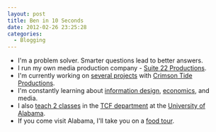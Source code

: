 ```yaml
---
layout: post
title: Ben in 10 Seconds
date: 2012-02-26 23:25:28
categories:
  - Blogging
---
```


<ul>
	<li>I'm a problem solver. Smarter questions lead to better answers.</li>
	<li>I run my own media production company - <a href="http://bengoertz.com/suite-22-productions/">Suite 22 Productions</a>.</li>
	<li>I'm currently working on <a title="The Road to 14" href="http://www.rolltide.com/allaccess/?media=293145">several projects</a> with <a href="http://www.rolltide.com/">Crimson Tide Productions</a>.</li>
	<li>I'm constantly learning about <a href="http://bengoertz.com/category/information-design/">information design</a>, <a href="http://bengoertz.com/category/economics/">economics</a>, and media.</li>
	<li>I also <a href="http://bengoertz.com/teaching/">teach 2 classes</a> in the <a href="http://www.tcf.ua.edu/">TCF department</a> at the <a href="http://ua.edu/">University of Alabama</a>.</li>
	<li>If you come visit Alabama, I'll take you on a <a title="Weekend Food Tour of Tuscaloosa" href="http://bengoertz.com/2012/02/weekend-food-tour-of-tuscaloosa/">food tour</a>.</li>
</ul>